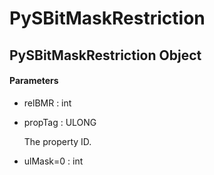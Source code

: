 # PySBitMaskRestriction

## PySBitMaskRestriction Object



#### Parameters


  - relBMR : int

    

  - propTag : ULONG

    The property ID\.

  - ulMask=0 : int

    